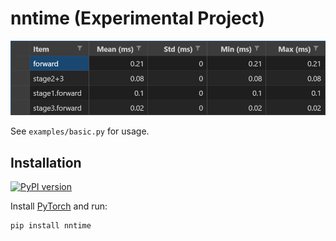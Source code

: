 # nntime (Experimental Project)

<p style="text-align: center"><img alt="Teaser" src="doc/img/teaser.png" max-width="800px"></p>

See `examples/basic.py` for usage.

## Installation

[![PyPI version](https://badge.fury.io/py/nntime.svg)](https://badge.fury.io/py/nntime)

Install [PyTorch](https://pytorch.org/) and run:
```
pip install nntime
```
